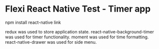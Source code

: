 # Flexi React Native Test - Timer app

npm install
react-native link

redux was used to store application state.
react-native-background-timer was used for timer functionality.
moment was used for time formatting.
react-native-drawer was used for side menu.

